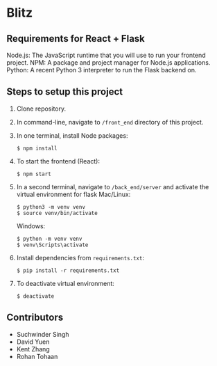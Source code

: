 # Blitz

## Requirements for React + Flask

Node.js: The JavaScript runtime that you will use to run your frontend project.
NPM: A package and project manager for Node.js applications.
Python: A recent Python 3 interpreter to run the Flask backend on.

## Steps to setup this project
1.  Clone repository.

2.  In command-line, navigate to `/front_end` directory of this project.

3.  In one terminal, install Node packages:
    ```
    $ npm install
    ```

4.  To start the frontend (React):
    ```
    $ npm start
    ```

5.  In a second terminal, navigate to `/back_end/server` and activate the virtual environment for flask
    Mac/Linux:
    ```
    $ python3 -m venv venv
    $ source venv/bin/activate
    ```

    Windows:
    ```
    $ python -m venv venv
    $ venv\Scripts\activate
    ```

6. Install dependencies from `requirements.txt`:
    ```
    $ pip install -r requirements.txt
    ```

7. To deactivate virtual environment:
    ```
    $ deactivate
    ```

## Contributors
- Suchwinder Singh
- David Yuen
- Kent Zhang
- Rohan Tohaan